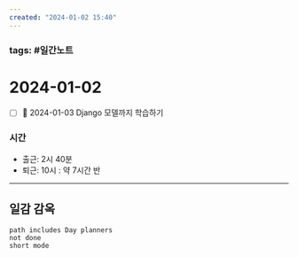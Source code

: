```yaml
---
created: "2024-01-02 15:40"
---
```


### tags: #일간노트
  
# 2024-01-02
- [ ] 📅 2024-01-03 Django 모델까지 학습하기
### 시간
- 출근: 2시 40분
- 퇴근: 10시
: 약 7시간 반

---  
## 일감 감옥  
```tasks  
path includes Day planners
not done  
short mode  
```